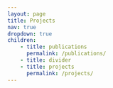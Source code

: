 ```yaml
---
layout: page
title: Projects
nav: true
dropdown: true
children:
    - title: publications
      permalink: /publications/
    - title: divider
    - title: projects
      permalink: /projects/
---
```

